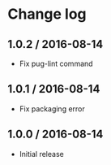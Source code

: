 # Change log

## 1.0.2 / 2016-08-14

- Fix pug-lint command

## 1.0.1 / 2016-08-14

- Fix packaging error

## 1.0.0 / 2016-08-14

- Initial release
